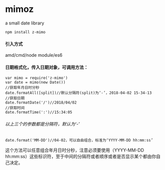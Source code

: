 # mimoz
a small date library
```
npm install z-mimo
```
#### 引入方式
amd/cmd/node module/es6
#### 日期格式化，传入日期对象，可调用方法：
```
var mimo = require('z-mimo')
var date = mimo(new Date())
//获取年月日时分秒
date.formatAll([split])//默认分隔符(split)为‘-’，2018-04-02 15-34-13
//获取日期
date.formatDate('/')//2018/04/02
//获取时间
date.formatTime(':')//15:34:05
```
###### 以上三个的参数都是分隔符，默认为‘-’
```
date.format('MM-DD')//04-02，可以自由组合，标准为‘YYYY-MM-DD hh:mm:ss’
```
这个方法可以任意组合年月日时分秒，注意必须要使用（YYYY-MM-DD hh:mm:ss）这些标识符，至于中间的分隔符或者顺序或者是否显示某个都由你自己决定。
